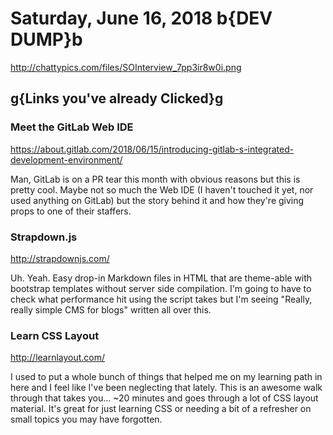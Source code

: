 # Saturday, June 16, 2018 b{DEV DUMP}b

<http://chattypics.com/files/SOInterview_7pp3ir8w0i.png>

## g{Links you've already Clicked}g

### Meet the GitLab Web IDE

<https://about.gitlab.com/2018/06/15/introducing-gitlab-s-integrated-development-environment/>

Man, GitLab is on a PR tear this month with obvious reasons but this is pretty cool. Maybe not so much the Web IDE (I haven't touched it yet, nor used anything on GitLab) but the story behind it and how they're giving props to one of their staffers.

### Strapdown.js

<http://strapdownjs.com/>

Uh. Yeah. Easy drop-in Markdown files in HTML that are theme-able with bootstrap templates without server side compilation. I'm going to have to check what performance hit using the script takes but I'm seeing "Really, really simple CMS for blogs" written all over this.

### Learn CSS Layout

<http://learnlayout.com/>

I used to put a whole bunch of things that helped me on my learning path in here and I feel like I've been neglecting that lately. This is an awesome walk through that takes you... ~20 minutes and goes through a lot of CSS layout material. It's great for just learning CSS or needing a bit of a refresher on small topics you may have forgotten.